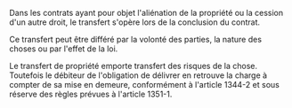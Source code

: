 Dans les contrats ayant pour objet l'aliénation de la propriété ou la cession d'un autre droit, le transfert s'opère lors de la conclusion du contrat.

Ce transfert peut être différé par la volonté des parties, la nature des choses ou par l'effet de la loi.

Le transfert de propriété emporte transfert des risques de la chose. Toutefois le débiteur de l'obligation de délivrer en retrouve la charge à compter de sa mise en demeure, conformément à l'article 1344-2 et sous réserve des règles prévues à l'article 1351-1.
